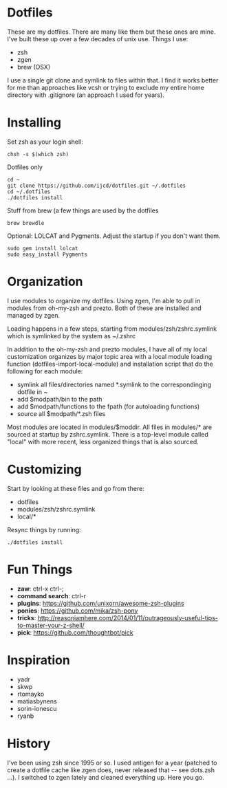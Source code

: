 # Dotfiles

These are my dotfiles. There are many like them but these ones are mine. I've built these up over a few decades of unix use. Things I use:

* zsh
* zgen
* brew (OSX)

I use a single git clone and symlink to files within that. I find it works better for me than approaches like vcsh or trying to exclude my entire home directory with .gitignore (an approach I used for years).

# Installing

Set zsh as your login shell:

```
chsh -s $(which zsh)
```

Dotfiles only

```
cd ~
git clone https://github.com/ijcd/dotfiles.git ~/.dotfiles
cd ~/.dotfiles
./dotfiles install
```

Stuff from brew (a few things are used by the dotfiles
```
brew brewdle
```

Optional: LOLCAT and Pygments. Adjust the startup if you don't want them.

```
sudo gem install lolcat
sudo easy_install Pygments
```

# Organization

I use modules to organize my dotfiles. Using zgen, I'm able to pull in modules from oh-my-zsh and prezto. Both of these are installed and managed by zgen.

Loading happens in a few steps, starting from modules/zsh/zshrc.symlink which is symlinked by the system as ~/.zshrc

In addition to the oh-my-zsh and prezto modules, I have all of my local customization organizes by major topic area with a local module loading function (dotfiles-import-local-module) and installation script that do the following for each module:

* symlink all files/directories named *.symlink to the correspondinging dotfile in ~
* add $modpath/bin to the path
* add $modpath/functions to the fpath (for autoloading functions)
* source all $modpath/*.zsh files

Most modules are located in modules/$moddir. All files in modules/* are sourced at startup by zshrc.symlink. There is a top-level module called "local" with more recent, less organized things that is also sourced.

# Customizing

Start by looking at these files and go from there:

* dotfiles
* modules/zsh/zshrc.symlink
* local/*

Resync things by running:

```
./dotfiles install
```

# Fun Things

* **zaw**: ctrl-x ctrl-;
* **command search**: ctrl-r
* **plugins**: https://github.com/unixorn/awesome-zsh-plugins
* **ponies**: https://github.com/mika/zsh-pony
* **tricks**: http://reasoniamhere.com/2014/01/11/outrageously-useful-tips-to-master-your-z-shell/
* **pick**: https://github.com/thoughtbot/pick

# Inspiration

* yadr
* skwp
* rtomayko
* matiasbynens
* sorin-ionescu
* ryanb

# History

I've been using zsh since 1995 or so. I used antigen for a year (patched to create a dotfile cache like zgen does, never released that -- see dots.zsh ...). I switched to zgen lately and cleaned everything up. Here you go.
